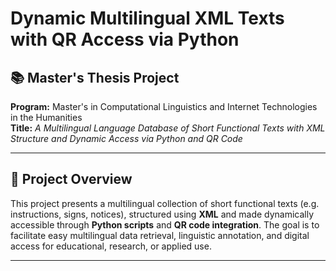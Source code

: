 # Dynamic Multilingual XML Texts with QR Access via Python

## 📚 Master's Thesis Project

**Program:** Master's in Computational Linguistics and Internet Technologies in the Humanities  
**Title:** *A Multilingual Language Database of Short Functional Texts with XML Structure and Dynamic Access via Python and QR Code*

---

## 🧩 Project Overview

This project presents a multilingual collection of short functional texts (e.g. instructions, signs, notices), structured using **XML** and made dynamically accessible through **Python scripts** and **QR code integration**. The goal is to facilitate easy multilingual data retrieval, linguistic annotation, and digital access for educational, research, or applied use.

---


